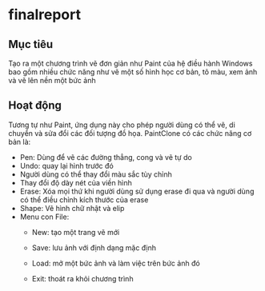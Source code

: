# finalreport
## Mục tiêu
Tạo ra một chương trình vẽ đơn giản như Paint của hệ điều hành Windows bao gồm nhiều chức năng như vẽ một số hình học cơ bản, tô màu, xem ảnh và vẽ lên nền một bức ảnh
## Hoạt động
Tương tự như Paint, ứng dụng này cho phép người dùng có thể vẽ, di chuyển và sửa đổi các đối tượng đồ họa.
PaintClone có các chức năng cơ bản là:
* Pen: Dùng để vẽ các đường thẳng, cong và vẽ tự do
* Undo: quay lại hình trước đó
* Người dùng có thể thay đổi màu sắc tùy chỉnh
* Thay đổi độ dày nét của viền hình
* Erase: Xóa mọi thứ khi người dùng sử dụng erase đi qua và người dùng có thể điều chỉnh kích thước của erase
* Shape: Vẽ hình chữ nhật và elip
* Menu con File:
  * New: tạo một trang vẽ mới

  * Save: lưu ảnh với định dạng mặc định

  * Load: mở một bức ảnh và làm việc trên bức ảnh đó

  * Exit: thoát ra khỏi chương trình
